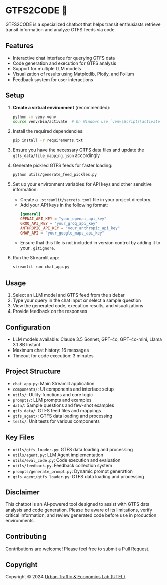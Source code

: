 # GTFS2CODE 🚌

GTFS2CODE is a specialized chatbot that helps transit enthusiasts retrieve transit information and analyze GTFS feeds via code.

## Features

- Interactive chat interface for querying GTFS data
- Code generation and execution for GTFS analysis
- Support for multiple LLM models
- Visualization of results using Matplotlib, Plotly, and Folium
- Feedback system for user interactions

## Setup

1. **Create a virtual environment** (recommended):
   ```bash
   python -m venv venv
   source venv/bin/activate  # On Windows use `venv\Scripts\activate`
   ```
2. Install the required dependencies:
   ```bash
   pip install -r requirements.txt
   ```
3. Ensure you have the necessary GTFS data files and update the `gtfs_data/file_mapping.json` accordingly
4. Generate pickled GTFS feeds for faster loading:
   ```bash
   python utils/generate_feed_pickles.py
   ```
5. Set up your environment variables for API keys and other sensitive information:
   - Create a `.streamlit/secrets.toml` file in your project directory.
   - Add your API keys in the following format:
     ```toml
     [general]
     OPENAI_API_KEY = "your_openai_api_key"
     GROQ_API_KEY = "your_groq_api_key"
     ANTHROPIC_API_KEY = "your_anthropic_api_key"
     GMAP_API = "your_google_maps_api_key"
     ```
   - Ensure that this file is not included in version control by adding it to your `.gitignore`.

6. Run the Streamlit app:
   ```bash
   streamlit run chat_app.py
   ```

## Usage

1. Select an LLM model and GTFS feed from the sidebar
2. Type your query in the chat input or select a sample question
3. View the generated code, execution results, and visualizations
4. Provide feedback on the responses

## Configuration

- LLM models available: Claude 3.5 Sonnet, GPT-4o, GPT-4o-mini, Llama 3.1 8B Instant
- Maximum chat history: 16 messages
- Timeout for code execution: 3 minutes

## Project Structure

- `chat_app.py`: Main Streamlit application
- `components/`: UI components and interface setup
- `utils/`: Utility functions and core logic
- `prompts/`: LLM prompts and examples
- `data/`: Sample questions and few-shot examples
- `gtfs_data/`: GTFS feed files and mappings
- `gtfs_agent/`: GTFS data loading and processing
- `tests/`: Unit tests for various components

## Key Files

- `utils/gtfs_loader.py`: GTFS data loading and processing
- `utils/agent.py`: LLM Agent implementation
- `utils/eval_code.py`: Code execution and evaluation
- `utils/feedback.py`: Feedback collection system
- `prompts/generate_prompt.py`: Dynamic prompt generation
- `gtfs_agent/gtfs_loader.py`: GTFS data loading and processing

## Disclaimer

This chatbot is an AI-powered tool designed to assist with GTFS data analysis and code generation. Please be aware of its limitations, verify critical information, and review generated code before use in production environments.

## Contributing

Contributions are welcome! Please feel free to submit a Pull Request.

## Copyright

Copyright © 2024 [Urban Traffic & Economics Lab (UTEL)](https://github.com/UTEL-UIUC)